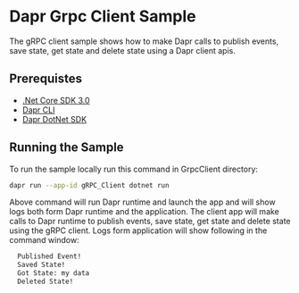 # Dapr Grpc Client Sample
The gRPC client sample shows how to make Dapr calls to publish events, save state, get state and delete state using a Dapr client apis. 

## Prerequistes
* [.Net Core SDK 3.0](https://dotnet.microsoft.com/download)
* [Dapr CLI](https://github.com/dapr/cli)
* [Dapr DotNet SDK](https://github.com/dapr/dotnet-sdk)


 ## Running the Sample

 To run the sample locally run this command in GrpcClient directory:
 ```sh
 dapr run --app-id gRPC_Client dotnet run
 ```

 Above command will run Dapr runtime and launch the app and will show logs both form Dapr runtime and the application. The client app will make calls to Dapr runtime to publish events, save state, get state and delete state using the gRPC client.
 Logs form application will show following in the command window:
```sh
  Published Event!
  Saved State!
  Got State: my data
  Deleted State!
 ```
